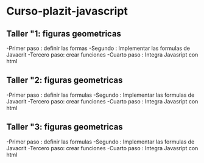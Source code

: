 # Curso-plazit-javascript  

## Taller "1: figuras geometricas 

-Primer paso : definir las formas 
-Segundo : Implementar las formulas de Javacrit
-Tercero paso: crear funciones 
-Cuarto paso : Integra Javasript con html 

## Taller "2: figuras geometricas 

-Primer paso : definir las formulas
-Segundo : Implementar las formulas de Javacrit
-Tercero paso: crear funciones 
-Cuarto paso : Integra Javasript con html 

## Taller "3: figuras geometricas 

-Primer paso : definir las formulas
-Segundo : Implementar las formulas de Javacrit
-Tercero paso: crear funciones 
-Cuarto paso : Integra Javasript con html 

